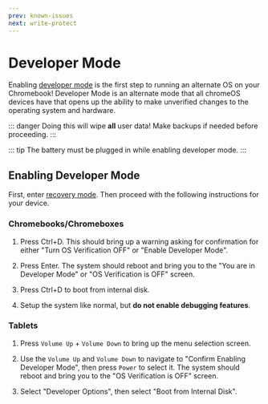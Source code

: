 ```yaml
---
prev: known-issues
next: write-protect
---
```


# Developer Mode

Enabling [developer mode](https://chromium.googlesource.com/chromiumos/docs/+/HEAD/developer_mode.md) is the first step to running an alternate OS on your Chromebook! Developer Mode is an alternate mode that all chromeOS devices have that opens up the ability to make unverified changes to the operating system and hardware.

::: danger
Doing this will wipe **all** user data! Make backups if needed before proceeding.
:::

::: tip
The battery must be plugged in while enabling developer mode.
:::

## Enabling Developer Mode

First, enter [recovery mode](recovery-mode.md). Then proceed with the following instructions for your device.

### Chromebooks/Chromeboxes

1. Press Ctrl+D. This should bring up a warning asking for confirmation for either "Turn OS Verification OFF" or "Enable Developer Mode".

2. Press Enter. The system should reboot and bring you to the "You are in Developer Mode" or "OS Verification is OFF" screen.

3. Press Ctrl+D to boot from internal disk.

4. Setup the system like normal, but **do not enable debugging features**.

### Tablets

1. Press `Volume Up` + `Volume Down` to bring up the menu selection screen.

2. Use the `Volume Up` and `Volume Down` to navigate to "Confirm Enabling Developer Mode", then press `Power` to select it. The system should reboot and bring you to the "OS Verification is OFF" screen.

3. Select "Developer Options", then select "Boot from Internal Disk".
